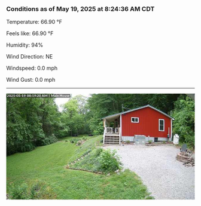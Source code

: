 ### Conditions as of May 19, 2025 at 8:24:36 AM CDT 

Temperature: 66.90 &deg;F

Feels like: 66.90 &deg;F

Humidity: 94%

Wind Direction: NE

Windspeed: 0.0 mph

Wind Gust: 0.0 mph

---

<img src="./images/latest.jpeg"/>

